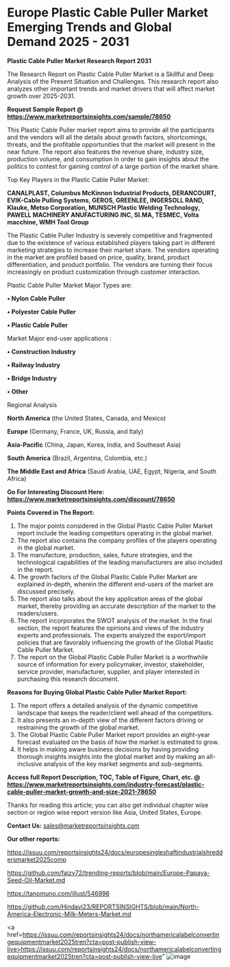 # Europe Plastic Cable Puller Market Emerging Trends and Global Demand 2025 - 2031

<strong>Plastic Cable Puller Market Research Report 2031</strong>

The Research Report on Plastic Cable Puller Market is a Skillful and Deep Analysis of the Present Situation and Challenges. This research report also analyzes other important trends and market drivers that will affect market growth over 2025-2031.

<strong>Request Sample Report @ <a href=https://www.marketreportsinsights.com/sample/78650>https://www.marketreportsinsights.com/sample/78650</a></strong>

This Plastic Cable Puller market report aims to provide all the participants and the vendors will all the details about growth factors, shortcomings, threats, and the profitable opportunities that the market will present in the near future. The report also features the revenue share, industry size, production volume, and consumption in order to gain insights about the politics to contest for gaining control of a large portion of the market share.

Top Key Players in the Plastic Cable Puller Market:

<strong>CANALPLAST, Columbus McKinnon Industrial Products, DERANCOURT, EVIK-Cable Pulling Systems, GEROS, GREENLEE, INGERSOLL RAND, Klauke, Metso Corporation, MUNSCH Plastic Welding Technology, PAWELL MACHINERY ANUFACTURING INC, SI.MA, TESMEC, Volta macchine, WMH Tool Group</strong>

The Plastic Cable Puller Industry is severely competitive and fragmented due to the existence of various established players taking part in different marketing strategies to increase their market share. The vendors operating in the market are profiled based on price, quality, brand, product differentiation, and product portfolio. The vendors are turning their focus increasingly on product customization through customer interaction.

Plastic Cable Puller Market Major Types are:

<strong>• Nylon Cable Puller

• Polyester Cable Puller

• Plastic Cable Puller</strong>

Market Major end-user applications :

<strong>• Construction Industry

• Railway Industry

• Bridge Industry

• Other</strong>

Regional Analysis

</u><strong><b>North America</b></strong> (the United States, Canada, and Mexico)

<strong><b>Europe </b></strong>(Germany, France, UK, Russia, and Italy)

<strong><b>Asia-Pacific</b></strong> (China, Japan, Korea, India, and Southeast Asia)

<strong><b>South America</b></strong> (Brazil, Argentina, Colombia, etc.)

<strong><b>The Middle East and Africa</b></strong> (Saudi Arabia, UAE, Egypt, Nigeria, and South Africa)

<strong>Go For Interesting Discount Here: <a href=https://www.marketreportsinsights.com/discount/78650>https://www.marketreportsinsights.com/discount/78650</a></strong>

<strong>Points Covered in The Report:</strong>
<ol>
  <li>The major points considered in the Global Plastic Cable Puller Market report include the leading competitors operating in the global market.</li>
  <li>The report also contains the company profiles of the players operating in the global market.</li>
  <li>The manufacture, production, sales, future strategies, and the technological capabilities of the leading manufacturers are also included in the report.</li>
  <li>The growth factors of the Global Plastic Cable Puller Market are explained in-depth, wherein the different end-users of the market are discussed precisely.</li>
  <li>The report also talks about the key application areas of the global market, thereby providing an accurate description of the market to the readers/users.</li>
  <li>The report incorporates the SWOT analysis of the market. In the final section, the report features the opinions and views of the industry experts and professionals. The experts analyzed the export/import policies that are favorably influencing the growth of the Global Plastic Cable Puller Market.</li>
  <li>The report on the Global Plastic Cable Puller Market is a worthwhile source of information for every policymaker, investor, stakeholder, service provider, manufacturer, supplier, and player interested in purchasing this research document.</li>
</ol>
<strong>Reasons for Buying Global Plastic Cable Puller Market Report:</strong>

<ol>
  <li>The report offers a detailed analysis of the dynamic competitive landscape that keeps the reader/client well ahead of the competitors.</li>
  <li>It also presents an in-depth view of the different factors driving or restraining the growth of the global market.</li>
  <li>The Global Plastic Cable Puller Market report provides an eight-year forecast evaluated on the basis of how the market is estimated to grow.</li>
  <li>It helps in making aware business decisions by having providing thorough insights insights into the global market and by making an all-inclusive analysis of the key market segments and sub-segments.</li>
</ol>
<strong>Access full Report Description, TOC, Table of Figure, Chart, etc. @ <a href=https://www.marketreportsinsights.com/industry-forecast/plastic-cable-puller-market-growth-and-size-2021-78650>https://www.marketreportsinsights.com/industry-forecast/plastic-cable-puller-market-growth-and-size-2021-78650</a></strong>


Thanks for reading this article; you can also get individual chapter wise section or region wise report version like Asia, United States, Europe.

<strong>Contact Us:</strong>
sales@marketreportsinsights.com

<strong>Our other reports:</strong>

<a href=https://issuu.com/reportsinsights24/docs/europesingleshaftindustrialshreddersmarket2025comp>https://issuu.com/reportsinsights24/docs/europesingleshaftindustrialshreddersmarket2025comp</a>

<a href=https://github.com/faizy72/trending-reports/blob/main/Europe-Papaya-Seed-Oil-Market.md>https://github.com/faizy72/trending-reports/blob/main/Europe-Papaya-Seed-Oil-Market.md</a>

<a href=https://tanomuno.com/illust/546996>https://tanomuno.com/illust/546996</a>

<a href=https://github.com/Hindavi23/REPORTSINSIGHTS/blob/main/North-America-Electronic-Milk-Meters-Market.md>https://github.com/Hindavi23/REPORTSINSIGHTS/blob/main/North-America-Electronic-Milk-Meters-Market.md</a>

<a href=https://issuu.com/reportsinsights24/docs/northamericalabelconvertingequipmentmarket2025tren?cta=post-publish-view-live>https://issuu.com/reportsinsights24/docs/northamericalabelconvertingequipmentmarket2025tren?cta=post-publish-view-live</a>"
![image](https://github.com/user-attachments/assets/c49e1d23-7ad9-4a97-9403-9619ed100512)
